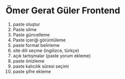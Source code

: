 

# Ömer Gerat Güler Frontend #
1. paste oluştur
2. Paste silme
3. Paste güncelleme
4. Paste içeriği görüntüleme
5. paste format belirleme
6. site dili seçme (ingilizce, türkçe)
7. açık tartışmalar (paste yorum ekleme)
8. paste önizleme
9. paste kalıcılık süresi seçimi
10. paste şifre ekleme
